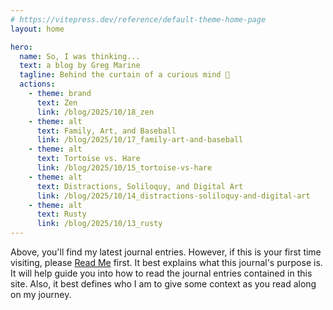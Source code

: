 ```yaml
---
# https://vitepress.dev/reference/default-theme-home-page
layout: home

hero:
  name: So, I was thinking...
  text: a blog by Greg Marine
  tagline: Behind the curtain of a curious mind 🤔
  actions:
    - theme: brand
      text: Zen
      link: /blog/2025/10/18_zen
    - theme: alt
      text: Family, Art, and Baseball
      link: /blog/2025/10/17_family-art-and-baseball
    - theme: alt
      text: Tortoise vs. Hare
      link: /blog/2025/10/15_tortoise-vs-hare
    - theme: alt
      text: Distractions, Soliloquy, and Digital Art
      link: /blog/2025/10/14_distractions-soliloquy-and-digital-art
    - theme: alt
      text: Rusty
      link: /blog/2025/10/13_rusty
---
```


Above, you'll find my latest journal entries. However, if this is your first time visiting, please [Read Me](read-me) first. It best explains what this journal's purpose is. It will help guide you into how to read the journal entries contained in this site. Also, it best defines who I am to give some context as you read along on my journey.

